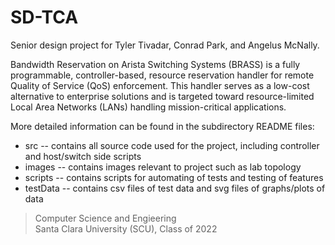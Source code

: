 # SD-TCA
Senior design project for Tyler Tivadar, Conrad Park, and Angelus McNally.

Bandwidth Reservation on Arista Switching Systems (BRASS) is a fully programmable, controller-based, resource reservation handler for remote Quality of Service (QoS) enforcement. This handler serves as a low-cost alternative to enterprise solutions and is targeted toward resource-limited Local Area Networks (LANs) handling mission-critical applications.

More detailed information can be found in the subdirectory README files:
* src -- contains all source code used for the project, including controller and host/switch side scripts
* images -- contains images relevant to project such as lab topology
* scripts -- contains scripts for automating of tests and testing of features
* testData -- contains csv files of test data and svg files of graphs/plots of data

> Computer Science and Engieering<br />Santa Clara University (SCU), Class of 2022
